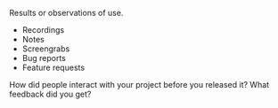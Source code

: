Results or observations of use.
* Recordings
* Notes
* Screengrabs
* Bug reports
* Feature requests

How did people interact with your project before you released it? What feedback did you get?
